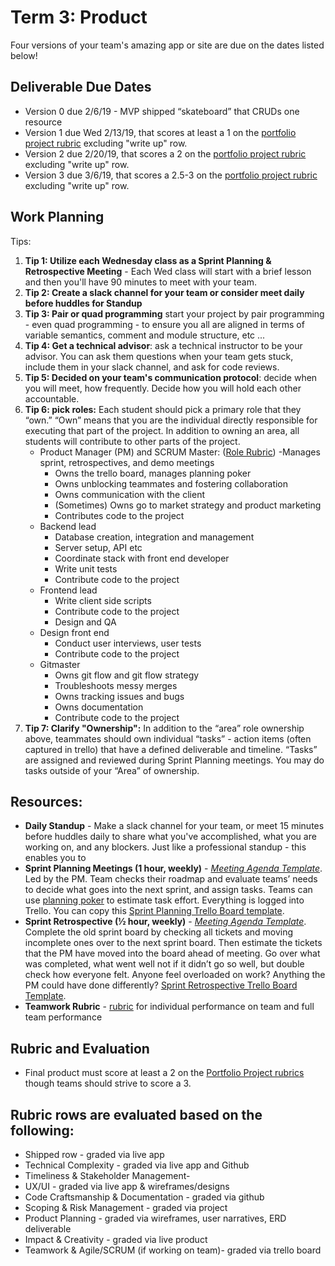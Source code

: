 # Term 3: Product

Four versions of your team's amazing app or site are due on the dates listed below!

## Deliverable Due Dates

- Version 0 due 2/6/19 - MVP shipped “skateboard” that CRUDs one resource
- Version 1 due Wed 2/13/19,  that scores at least a 1 on the [portfolio project rubric](http://make.sc/portfolio-project-rubric) excluding "write up" row.
- Version 2 due 2/20/19, that scores a 2 on the [portfolio project rubric](http://make.sc/portfolio-project-rubric) excluding "write up" row.
- Version 3 due 3/6/19, that scores a 2.5-3 on the [portfolio project rubric](http://make.sc/portfolio-project-rubric) excluding "write up" row.

## Work Planning

Tips:
1. **Tip 1: Utilize each Wednesday class as a Sprint Planning & Retrospective Meeting** - Each Wed class will start with a brief lesson and then you'll have 90 minutes to meet with your team.
1. **Tip 2: Create a slack channel for your team or consider meet daily before huddles for Standup**
1. **Tip 3: Pair or quad programming** start your project by pair programming - even quad programming - to ensure you all are aligned in terms of variable semantics, comment and module structure, etc ... 
1. **Tip 4: Get a technical advisor**: ask a technical instructor to be your advisor. You can ask them questions when your team gets stuck, include them in your slack channel, and ask for code reviews.
1. **Tip 5: Decided on your team's communication protocol**: decide when you will meet, how frequently. Decide how you will hold each other accountable.
1. **Tip 6: pick roles:** Each student should pick a primary role that they “own.” “Own” means that you are the individual directly responsible for executing that part of the project. In addition to owning an area, all students will contribute to other parts of the project. 
    - Product Manager (PM) and SCRUM Master: ([Role Rubric](https://docs.google.com/document/d/1OQ3ECk1Kx9FLHX-L9h75idHFVSyO6nzCtpGnlfExBuc/edit))
      -Manages sprint, retrospectives, and demo meetings
      - Owns the trello board, manages planning poker
      - Owns unblocking teammates and fostering collaboration
      - Owns communication with the client
      - (Sometimes) Owns go to market strategy and product marketing
      - Contributes code to the project
    - Backend lead
      - Database creation, integration and management
      - Server setup, API etc
      - Coordinate stack with front end developer
      - Write unit tests
      - Contribute code to the project
    - Frontend lead
        - Write client side scripts
        - Contribute code to the project
        - Design and QA
     - Design front end
        - Conduct user interviews, user tests
        - Contribute code to the project
     -  Gitmaster
        - Owns git flow and git flow strategy
        - Troubleshoots messy merges
        - Owns tracking issues and bugs
        - Owns documentation
        - Contribute code to the project
1. **Tip 7: Clarify "Ownership":** In addition to the “area” role ownership above, teammates should own individual “tasks” - action items (often captured in trello) that have a defined deliverable and timeline. “Tasks” are assigned and reviewed during Sprint Planning meetings. You may do tasks outside of your “Area” of ownership.


## Resources:
- **Daily Standup** - Make a slack channel for your team, or meet 15 minutes before huddles daily to share what you've accomplished, what you are working on, and any blockers. Just like a professional standup - this enables you to 
- **Sprint Planning Meetings (1 hour, weekly)** - *[Meeting Agenda Template](https://docs.google.com/document/d/1n6IDYJ9jW2lWaTu5uf7qXEd3ihgQIByxsr-4RHjldBI/edit#heading=h.xffidahcubfs)*. Led by the PM. Team checks their roadmap and evaluate teams’ needs to decide what goes into the next sprint, and assign tasks. Teams can use [planning poker](https://en.wikipedia.org/wiki/Planning_poker) to estimate task effort. Everything is logged into Trello. You can copy this [Sprint Planning Trello Board template](https://trello.com/b/X1lSjDnd/eng-sprint-board-template).
- **Sprint Retrospective (½ hour, weekly)** - *[Meeting Agenda Template](https://docs.google.com/document/d/1n6IDYJ9jW2lWaTu5uf7qXEd3ihgQIByxsr-4RHjldBI/edit#heading=h.10t6cnudbcpw)*. Complete the old sprint board by checking all tickets and moving incomplete ones over to the next sprint board. Then estimate the tickets that the PM have moved into the board ahead of meeting. Go over what was completed, what went well not if it didn’t go so well, but double check how everyone felt. Anyone feel overloaded on work? Anything the PM could have done differently? [Sprint Retrospective Trello Board Template](https://trello.com/b/qRzOdBvj/eng-retro-board-template).
- **Teamwork Rubric** - [rubric](https://docs.google.com/document/d/1d-K-DCbIvCOfmqIeoTAjoTg3LmiqXZc-RsTnIi3WAUg/edit) for individual performance on team and full team performance

## Rubric and Evaluation
- Final product must score at least a 2 on the [Portfolio Project rubrics](http://www.make.sc/portfolio-project-rubric/) though teams should strive to score a 3.

## Rubric rows are evaluated based on the following:
- Shipped row - graded via live app
- Technical Complexity - graded via live app and Github
- Timeliness & Stakeholder Management- 
- UX/UI - graded via live app & wireframes/designs
- Code Craftsmanship & Documentation - graded via github
- Scoping & Risk Management - graded via project
- Product Planning - graded via wireframes, user narratives, ERD deliverable
- Impact & Creativity - graded via live product
- Teamwork & Agile/SCRUM (if working on team)- graded via trello board
